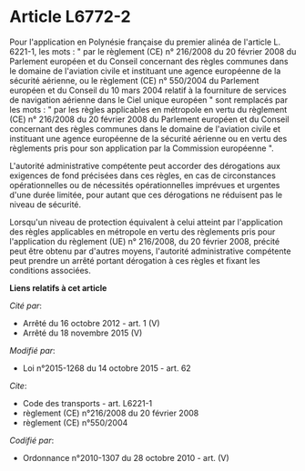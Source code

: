 # Article L6772-2

Pour l'application en Polynésie française du premier alinéa de l'article L. 6221-1, les mots : " par le règlement (CE) n°
216/2008 du 20 février 2008 du Parlement européen et du Conseil concernant des règles communes dans le domaine de l'aviation
civile et instituant une agence européenne de la sécurité aérienne, ou le règlement (CE) n° 550/2004 du Parlement européen et
du Conseil du 10 mars 2004 relatif à la fourniture de services de navigation aérienne dans le Ciel unique européen " sont
remplacés par les mots : " par les règles applicables en métropole en vertu du règlement (CE) n° 216/2008 du 20 février 2008
du Parlement européen et du Conseil concernant des règles communes dans le domaine de l'aviation civile et instituant une
agence européenne de la sécurité aérienne ou en vertu des règlements pris pour son application par la Commission européenne
".

L'autorité administrative compétente peut accorder des dérogations aux exigences de fond précisées dans ces règles, en cas de
circonstances opérationnelles ou de nécessités opérationnelles imprévues et urgentes d'une durée limitée, pour autant que ces
dérogations ne réduisent pas le niveau de sécurité.  

Lorsqu'un niveau de protection équivalent à celui atteint par l'application des règles applicables en métropole en vertu des
règlements pris pour l'application du règlement (UE) n° 216/2008, du 20 février 2008, précité peut être obtenu par d'autres
moyens, l'autorité administrative compétente peut prendre un arrêté portant dérogation à ces règles et fixant les conditions
associées.

**Liens relatifs à cet article**

_Cité par_:

  - Arrêté du 16 octobre 2012 - art. 1 (V)
  - Arrêté du 18 novembre 2015 (V)

_Modifié par_:

  - Loi n°2015-1268 du 14 octobre 2015 - art. 62

_Cite_:

  - Code des transports - art. L6221-1
  - règlement (CE) n°216/2008 du 20 février 2008
  - règlement (CE) n°550/2004

_Codifié par_:

  - Ordonnance n°2010-1307 du 28 octobre 2010 - art. (V)

